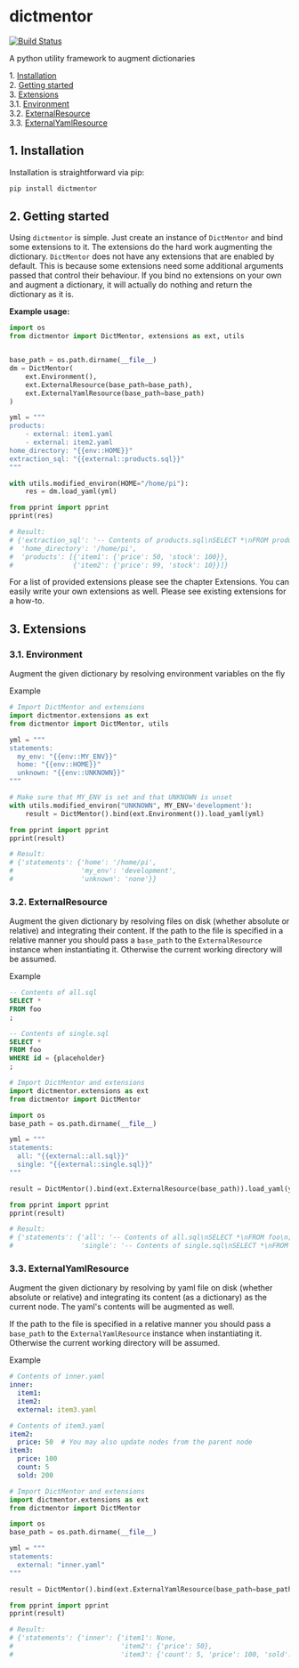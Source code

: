 # dictmentor

[![Build Status](https://travis-ci.org/HazardDede/dictmentor.svg?branch=master)](https://travis-ci.org/HazardDede/dictmentor)

A python utility framework to augment dictionaries

1\.  [Installation](#installation)  
2\.  [Getting started](#gettingstarted)  
3\.  [Extensions](#extensions)  
3.1\.  [Environment](#environment)  
3.2\.  [ExternalResource](#externalresource)  
3.3\.  [ExternalYamlResource](#externalyamlresource)  

<a name="installation"></a>

## 1\. Installation

Installation is straightforward via pip:

```bash
pip install dictmentor
```

<a name="gettingstarted"></a>

## 2\. Getting started

Using `dictmentor` is simple. Just create an instance of `DictMentor` and bind some extensions to it. The extensions
do the hard work augmenting the dictionary. `DictMentor` does not have any extensions that are enabled by default. This
is because some extensions need some additional arguments passed that control their behaviour. If you bind no extensions
on your own and augment a dictionary, it will actually do nothing and return the dictionary as it is.

**Example usage:**

```python
import os
from dictmentor import DictMentor, extensions as ext, utils


base_path = os.path.dirname(__file__)
dm = DictMentor(
    ext.Environment(),
    ext.ExternalResource(base_path=base_path),
    ext.ExternalYamlResource(base_path=base_path)
)

yml = """
products:
    - external: item1.yaml
    - external: item2.yaml
home_directory: "{{env::HOME}}"
extraction_sql: "{{external::products.sql}}"
"""

with utils.modified_environ(HOME="/home/pi"):
    res = dm.load_yaml(yml)

from pprint import pprint
pprint(res)

# Result:
# {'extraction_sql': '-- Contents of products.sql\nSELECT *\nFROM products\n;',
#  'home_directory': '/home/pi',
#  'products': [{'item1': {'price': 50, 'stock': 100}},
#               {'item2': {'price': 99, 'stock': 10}}]}

```

For a list of provided extensions please see the chapter Extensions. You can easily write your own extensions as well.
Please see existing extensions for a how-to.


<a name="extensions"></a>

## 3\. Extensions

<a name="environment"></a>

### 3.1\. Environment

Augment the given dictionary by resolving environment variables on the fly

Example

```python
# Import DictMentor and extensions
import dictmentor.extensions as ext
from dictmentor import DictMentor, utils

yml = """
statements:
  my_env: "{{env::MY_ENV}}"
  home: "{{env::HOME}}"
  unknown: "{{env::UNKNOWN}}"
"""

# Make sure that MY_ENV is set and that UNKNOWN is unset
with utils.modified_environ("UNKNOWN", MY_ENV='development'):
    result = DictMentor().bind(ext.Environment()).load_yaml(yml)

from pprint import pprint
pprint(result)

# Result:
# {'statements': {'home': '/home/pi',
#                 'my_env': 'development',
#                 'unknown': 'none'}}

```

<a name="externalresource"></a>

### 3.2\. ExternalResource

Augment the given dictionary by resolving files on disk (whether absolute or relative) and integrating their content.
If the path to the file is specified in a relative manner you should pass a `base_path` to the `ExternalResource`
instance when instantiating it. Otherwise the current working directory will be assumed.

Example

```sql
-- Contents of all.sql
SELECT *
FROM foo
;
```

```sql
-- Contents of single.sql
SELECT *
FROM foo
WHERE id = {placeholder}
;
```

```python
# Import DictMentor and extensions
import dictmentor.extensions as ext
from dictmentor import DictMentor

import os
base_path = os.path.dirname(__file__)

yml = """
statements:
  all: "{{external::all.sql}}"
  single: "{{external::single.sql}}"
"""

result = DictMentor().bind(ext.ExternalResource(base_path)).load_yaml(yml)

from pprint import pprint
pprint(result)

# Result:
# {'statements': {'all': '-- Contents of all.sql\nSELECT *\nFROM foo\n;',
#                 'single': '-- Contents of single.sql\nSELECT *\nFROM foo\nWHERE id = {placeholder}\n;'}}

```

<a name="externalyamlresource"></a>

### 3.3\. ExternalYamlResource

Augment the given dictionary by resolving by yaml file on disk (whether absolute or relative) and integrating
its content (as a dictionary) as the current node. The yaml's contents will be augmented as well.

If the path to the file is specified in a relative manner you should pass a `base_path` to the `ExternalYamlResource`
instance when instantiating it. Otherwise the current working directory will be assumed.

Example

```yaml
# Contents of inner.yaml
inner:
  item1:
  item2:
  external: item3.yaml
```

```yaml
# Contents of item3.yaml
item2:
  price: 50  # You may also update nodes from the parent node
item3:
  price: 100
  count: 5
  sold: 200
```

```python
# Import DictMentor and extensions
import dictmentor.extensions as ext
from dictmentor import DictMentor

import os
base_path = os.path.dirname(__file__)

yml = """
statements:
  external: "inner.yaml"
"""

result = DictMentor().bind(ext.ExternalYamlResource(base_path=base_path)).load_yaml(yml)

from pprint import pprint
pprint(result)

# Result:
# {'statements': {'inner': {'item1': None,
#                           'item2': {'price': 50},
#                           'item3': {'count': 5, 'price': 100, 'sold': 200}}}}

```
